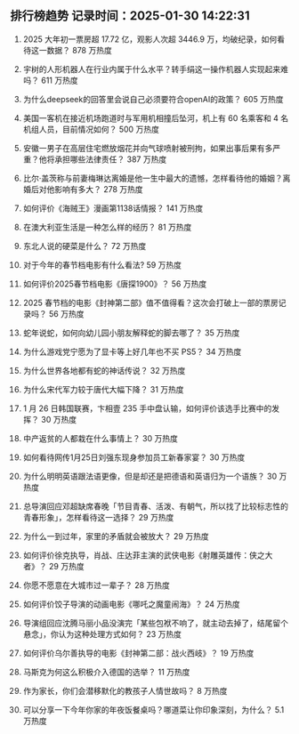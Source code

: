 
## 排行榜趋势 记录时间：2025-01-30 14:22:31
  
  1. 2025 大年初一票房超 17.72 亿，观影人次超 3446.9 万，均破纪录，如何看待这一数据？ 878 万热度
    
  2. 宇树的人形机器人在行业内属于什么水平？转手绢这一操作机器人实现起来难吗？ 611 万热度
    
  3. 为什么deepseek的回答里会说自己必须要符合openAI的政策？ 605 万热度
    
  4. 美国一客机在接近机场跑道时与军用机相撞后坠河，机上有 60 名乘客和 4 名机组人员，目前情况如何？ 500 万热度
    
  5. 安徽一男子在高层住宅燃放烟花并向气球喷射被刑拘，如果出事后果有多严重？他将承担哪些法律责任？ 387 万热度
    
  6. 比尔·盖茨称与前妻梅琳达离婚是他一生中最大的遗憾，怎样看待他的婚姻？离婚后对他影响有多大？ 278 万热度
    
  7. 如何评价《海贼王》漫画第1138话情报？ 141 万热度
    
  8. 在澳大利亚生活是一种怎么样的经历？ 81 万热度
    
  9. 东北人说的硬菜是什么？ 72 万热度
    
  10. 对于今年的春节档电影有什么看法? 59 万热度
    
  11. 如何评价2025春节档电影《唐探1900》？ 56 万热度
    
  12. 2025 春节档的电影《封神第二部》值不值得看？这次会打破上一部的票房记录吗？ 56 万热度
    
  13. 蛇年说蛇，如何向幼儿园小朋友解释蛇的脚去哪了？ 35 万热度
    
  14. 为什么游戏党宁愿为了显卡等上好几年也不买 PS5？ 34 万热度
    
  15. 为什么世界各地都有蛇的神话传说？ 32 万热度
    
  16. 为什么宋代军力较于唐代大幅下降？ 31 万热度
    
  17. 1 月 26 日韩国联赛，卞相壹 235 手中盘认输，如何评价该选手比赛中的发挥？ 30 万热度
    
  18. 中产返贫的人都栽在什么事情上？ 30 万热度
    
  19. 如何看待网传1月25日刘强东现身参加员工新春家宴？ 30 万热度
    
  20. 为什么明明英语跟法语更像，但是却还是把德语和英语归为一个语族？ 30 万热度
    
  21. 总导演回应邓超缺席春晚「节目青春、活泼、有朝气，所以找了比较标志性的青春形象」，怎样看待这一选择？ 29 万热度
    
  22. 为什么一到过年，家里的矛盾就会被放大？ 29 万热度
    
  23. 如何评价徐克执导，肖战、庄达菲主演的武侠电影《射雕英雄传：侠之大者》？ 29 万热度
    
  24. 你愿不愿意在大城市过一辈子？ 28 万热度
    
  25. 如何评价饺子导演的动画电影《哪吒之魔童闹海》？ 24 万热度
    
  26. 导演组回应沈腾马丽小品没演完「某些包袱不响了，就主动去掉了，结尾留个悬念」，你认为这种处理方式如何？ 23 万热度
    
  27. 如何评价乌尔善执导的电影《封神第二部：战火西岐》？ 19 万热度
    
  28. 马斯克为何这么积极介入德国的选举？ 11 万热度
    
  29. 作为家长，你们会潜移默化的教孩子人情世故吗？ 8 万热度
    
  30. 可以分享一下今年你家的年夜饭餐桌吗？哪道菜让你印象深刻，为什么？ 5.1 万热度
    